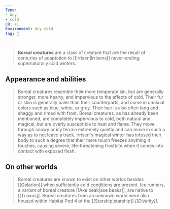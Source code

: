 ```yaml
---
Type:
- Any
- cold
CR: +1
Environment: Any cold
tag: 👹

---
```


> **Boreal creatures** are a class of creature that are the result of centuries of adaptation to [[Irrisen|Irrisens]] never-ending, supernaturally cold winters.


## Appearance and abilities

> Boreal creatures resemble their more temperate kin, but are generally stronger, more hearty, and impervious to the effects of cold. Their fur or skin is generally paler than their counterparts, and come in unusual colors such as blue, white, or grey. Their hair is also often long and shaggy and rimed with frost.
> Boreal creatures, as has already been mentioned, are completely impervious to cold, both natural and magical, but are overly susceptible to heat and flame. They move through snowy or icy terrain extremely quietly and can move in such a way as to not leave a track. Irrisen's magical winter has infused their body to such a degree that their mere touch freezes anything it touches, causing severe, life-threatening frostbite when it comes into contact with exposed flesh.


## On other worlds

> Boreal creatures are known to exist on other worlds besides [[Golarion]] when sufficiently cold conditions are present. Ice runners, a variant of boreal creature [[Axe beak|axe beaks]], are native to [[Triaxus]]. Boreal creatures from an unknown world were also housed within Habitat Pod 4 of the [[Starship|starship]] *[[Divinity]]*.








